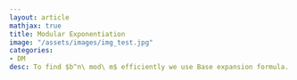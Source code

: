 ```yaml
---
layout: article
mathjax: true
title: Modular Exponentiation
image: "/assets/images/img_test.jpg"
categories:
- DM
desc: To find $b^n\ mod\ m$ efficiently we use Base expansion formula.

































































































































































































































































































































































 
imagealt: 
---
```


To find $b^n\ mod\ m$ efficiently we use [Base]({% post_url 2020-07-30-base %}) expansion formula.


































































































































































































































































































































































$$b^n = b^{a_{(k-1)}2^{(k-1)} + a_{(k-2)}2^{(k-2)} + \dots a_{1}2 + a_0} = b^{a_{(k-1)}2^{(k-1)}} b^{a_{(k-2)}2^{(k-2)}} \dots b^{a_1 2} b^{a_0}$$


































































































































































































































































































































































We multiply $b^{2j}$ to each term where $a_j=1$ and take modulo $m$ for each of them.


































































































































































































































































































































































[[Time Complexity]] of this algorithm is $O((log\ m)^2\ log\ n)$.


































































































































































































































































































































































Tags: #algorithm 